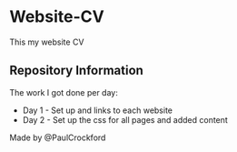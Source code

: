 # Website-CV
This my website CV

<h2>Repository Information</h2>
The work I got done per day:

* Day 1 - Set up and links to each website
* Day 2 - Set up the css for all pages and added content

Made by @PaulCrockford
